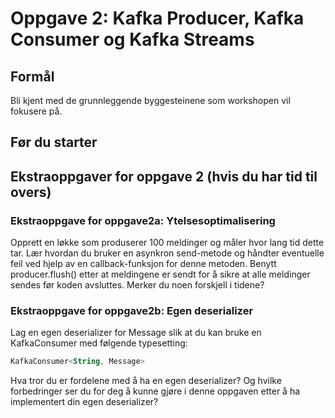 # Oppgave 2: Kafka Producer, Kafka Consumer og Kafka Streams

## Formål
Bli kjent med de grunnleggende byggesteinene som workshopen vil fokusere på.

## Før du starter


## Ekstraoppgaver for oppgave 2 (hvis du har tid til overs)

### Ekstraoppgave for oppgave2a: Ytelsesoptimalisering
Opprett en løkke som produserer 100 meldinger og måler hvor lang tid dette tar. 
Lær hvordan du bruker en asynkron send-metode og håndter eventuelle feil ved hjelp av en callback-funksjon for denne metoden. 
Benytt producer.flush() etter at meldingene er sendt for å sikre at alle meldinger sendes før koden avsluttes. Merker du noen forskjell i tidene?

### Ekstraoppgave for oppgave2b: Egen deserializer
Lag en egen deserializer for Message slik at du kan bruke en KafkaConsumer med følgende typesetting:
```kotlin 
KafkaConsumer<String, Message>
```
Hva tror du er fordelene med å ha en egen deserializer? Og hvilke forbedringer ser du for deg å kunne gjøre i denne oppgaven etter å ha implementert din egen deserializer?